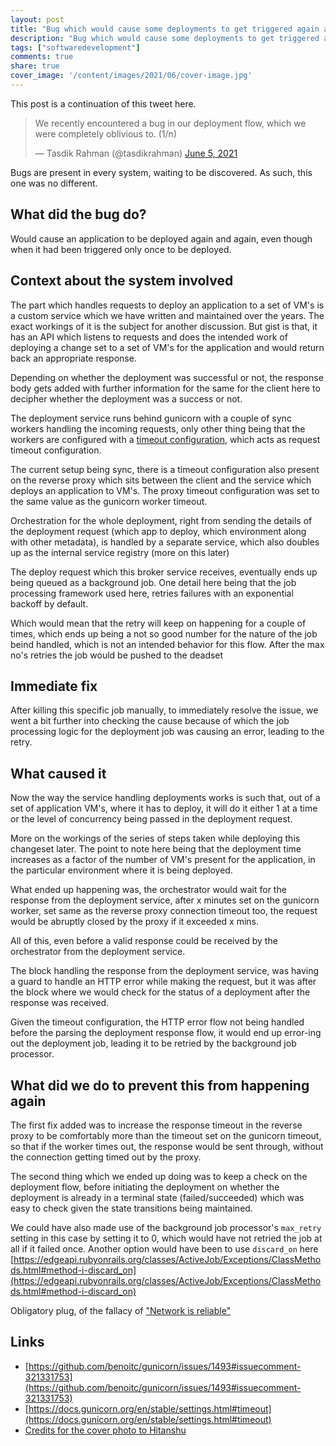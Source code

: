 ```yaml
---
layout: post
title: "Bug which would cause some deployments to get triggered again and again"
description: "Bug which would cause some deployments to get triggered again and again"
tags: ["softwaredevelopment"]
comments: true
share: true
cover_image: '/content/images/2021/06/cover-image.jpg'
---
```


This post is a continuation of this tweet here.

<blockquote class="twitter-tweet"><p lang="en" dir="ltr">We recently encountered a bug in our deployment flow, which we were completely oblivious to. (1/n)</p>&mdash; Tasdik Rahman (@tasdikrahman) <a href="https://twitter.com/tasdikrahman/status/1401225434835001345?ref_src=twsrc%5Etfw">June 5, 2021</a></blockquote> <script async src="https://platform.twitter.com/widgets.js" charset="utf-8"></script>

Bugs are present in every system, waiting to be discovered. As such, this one was no different.

## What did the bug do?

Would cause an application to be deployed again and again, even though when it had been triggered only once to be deployed.

## Context about the system involved

The part which handles requests to deploy an application to a set of VM's is a custom service which we have written and maintained over the years. The exact workings of it is the subject for another discussion. But gist is that, it has an API which listens to requests and does the intended work of deploying a change set to a set of VM's for the application and would return back an appropriate response.

Depending on whether the deployment was successful or not, the response body gets added with further information for the same for the client here to decipher whether the deployment was a success or not.

The deployment service runs behind gunicorn with a couple of sync workers handling the incoming requests, only other thing being that the workers are configured with a [timeout configuration](https://github.com/benoitc/gunicorn/issues/1493#issuecomment-321331753), which acts as request timeout configuration.

The current setup being sync, there is a timeout configuration also present on the reverse proxy which sits between the client and the service which deploys an application to VM's. The proxy timeout configuration was set to the same value as the gunicorn worker timeout.

Orchestration for the whole deployment, right from sending the details of the deployment request (which app to deploy, which environment along with other metadata), is handled by a separate service, which also doubles up as the internal service registry (more on this later)

The deploy request which this broker service receives, eventually ends up being queued as a background job. One detail here being that the job processing framework used here, retries failures with an exponential backoff by default.

Which would mean that the retry will keep on happening for a couple of times, which ends up being a not so good number for the nature of the job beind handled, which is not an intended behavior for this flow. After the max no's retries the job would be pushed to the deadset

## Immediate fix

After killing this specific job manually, to immediately resolve the issue, we went a bit further into checking the cause because of which the job processing logic for the deployment job was causing an error, leading to the retry.

## What caused it

Now the way the service handling deployments works is such that, out of a set of application VM's, where it has to deploy, it will do it either 1 at a time or the level of concurrency being passed in the deployment request.

More on the workings of the series of steps taken while deploying this changeset later. The point to note here being that the deployment time increases as a factor of the number of VM's present for the application, in the particular environment where it is being deployed.

What ended up happening was, the orchestrator would wait for the response from the deployment service, after x minutes set on the gunicorn worker, set same as the reverse proxy connection timeout too, the request would be abruptly closed by the proxy if it exceeded x mins.

All of this, even before a valid response could be received by the orchestrator from the deployment service.

The block handling the response from the deployment service, was having a guard to handle an HTTP error while making the request, but it was after the block where we would check for the status of a deployment after the response was received.

Given the timeout configuration, the HTTP error flow not being handled before the parsing the deployment response flow, it would end up error-ing out the deployment job, leading it to be retried by the background job processor.

## What did we do to prevent this from happening again

The first fix added was to increase the response timeout in the reverse proxy to be comfortably more than the timeout set on the gunicorn timeout, so that if the worker times out, the response would be sent through, without the connection getting timed out by the proxy.

The second thing which we ended up doing was to keep a check on the deployment flow, before initiating the deployment on whether the deployment is already in a terminal state (failed/succeeded) which was easy to check given the state transitions being maintained.

We could have also made use of the background job processor's `max_retry` setting in this case by setting it to 0, which would have not retried the job at all if it failed once. Another option would have been to use `discard_on` here [https://edgeapi.rubyonrails.org/classes/ActiveJob/Exceptions/ClassMethods.html#method-i-discard_on](https://edgeapi.rubyonrails.org/classes/ActiveJob/Exceptions/ClassMethods.html#method-i-discard_on)

Obligatory plug, of the fallacy of ["Network is reliable"](https://web.archive.org/web/20171107014323/http://blog.fogcreek.com/eight-fallacies-of-distributed-computing-tech-talk/)

## Links

- [https://github.com/benoitc/gunicorn/issues/1493#issuecomment-321331753](https://github.com/benoitc/gunicorn/issues/1493#issuecomment-321331753)
- [https://docs.gunicorn.org/en/stable/settings.html#timeout](https://docs.gunicorn.org/en/stable/settings.html#timeout)
- [Credits for the cover photo to Hitanshu](https://unsplash.com/photos/ZmFjEJq-x9k)
